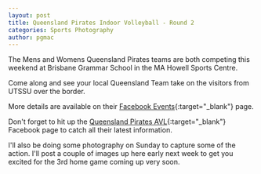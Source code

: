 ```yaml
---
layout: post
title: Queensland Pirates Indoor Volleyball - Round 2
categories: Sports Photography
author: pgmac
---
```

The Mens and Womens Queensland Pirates teams are both competing this weekend at Brisbane Grammar School in the MA Howell Sports Centre.

Come along and see your local Queensland Team take on the visitors from UTSSU over the border.

More details are available on their [Facebook Events](https://www.facebook.com/events/238671252957616/){:target="_blank"} page.

Don't forget to hit up the [Queensland Pirates AVL](http://www.facebook.com/qldavl){:target="_blank"} Facebook page to catch all their latest information.

I'll also be doing some photography on Sunday to capture some of the action.  I'll post a couple of images up here early next week to get you excited for the 3rd home game coming up very soon.
